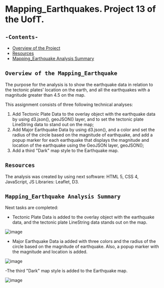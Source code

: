 # Mapping_Earthquakes. Project 13 of the UofT.
## `-Contents-`	
	
- [Overview of the Project](#overview-of-the-Mapping_Earthquake-Analysis)
- [Resources](#resources)	
- [Mapping_Earthquake Analysis Summary](#Mapping_Earthquake-Analysis-Summary)	
## `Overview of the Mapping_Earthquake`	
	
The purpose for the analysis is 
to show the earthquake data in relation to the tectonic plates’ location on the earth, 
and all the earthquakes with a magnitude greater than 4.5 on the map.

This assignment consists of three following technical analyses:
  1. Add Tectonic Plate Data to the overlay object with the earthquake data by using d3.json(), geoJSON() layer, and to set the tectonic plate LineString data to stand out on the map;
  2. Add Major Earthquake Data by using d3.json(), and a color and set the radius of the circle based on the magnitude of earthquake, and add a popup marker for each earthquake that displays the magnitude and location of the earthquake using the GeoJSON layer, geoJSON();
  3. Add a third "Dark" map style to the Earthquake map.
## `Resources`	
The analysis was created by using next software: HTML 5, CSS 4, JavaScript, JS Libraries: Leaflet, D3.
## `Mapping_Earthquake Analysis Summary`	

Next tasks are completed: 
  - Tectonic Plate Data is added to the overlay object with the earthquake data, and the tectonic plate LineString data stands out on the map.

![image](https://user-images.githubusercontent.com/68247343/134769240-86dd4119-203b-43df-9186-b2d2503557ad.png)

  - Major Earthquake Data ia added with three colors and the radius of the circle based on the magnitude of earthquake. Also, a popup marker with the magnitude and location is added.

![image](https://user-images.githubusercontent.com/68247343/134769254-1ff6989c-1f44-41d0-8116-715709d16859.png)

-The third "Dark" map style is added to the Earthquake map.

![image](https://user-images.githubusercontent.com/68247343/134769263-57c5019f-4e39-4fe1-b012-1ea53bdf895e.png)
